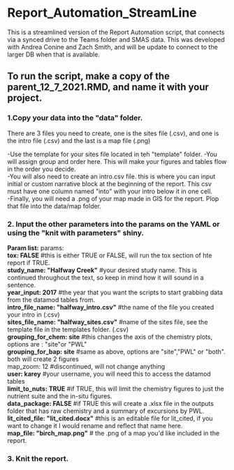 # Report_Automation_StreamLine
This is a streamlined version of the Report Automation script, that connects via a synced drive to the Teams folder and SMAS data. This was developed with Andrea Conine and Zach Smith, and will be update to connect to the larger DB when that is available.

## To run the script, make a copy of the parent_12_7_2021.RMD, and name it with your project.

### 1.Copy your data into the "data" folder.  

There are 3 files you need to create, one is the sites file (.csv), and one is the intro file (.csv) and the last is a map file (.png)
 

 -Use the template for your sites file located in teh "template" folder. 
 -You will assign group and order here. This will make your figures and tables flow in the order you decide.  
 -You will also need to create an intro.csv file. this is where you can input initial or custom narrative block at the beginning of the report. This csv must have one column named "into" with your intro below it in one cell.  
 -Finally, you will need a .png of your map made in GIS for the report. Plop that file into the data/map folder.   
### 2. Input the other parameters into the params on the YAML or using the "knit with parameters" shiny.

**Param list:**
params:  
    **tox: FALSE**  #this is either TRUE or FALSE, will run the tox section of hte report if TRUE.  
    **study_name: "Halfway Creek"** #your desired study name. This is continued throughout the text, so keep in mind how it will sound in a sentence.  
    **year_input: 2017** #the year that you want the scripts to start grabbing data from the datamod tables from.  
    **intro_file_name: "halfway_intro.csv"** #the name of the file you created your intro in (.csv)  
    **sites_file_name: "halfway_sites.csv"** #name of the sites file, see the template file in the templates folder. (.csv)  
    **grouping_for_chem: site** #this changes the axis of the chemistry plots, options are : "site"or "PWL"  
    **grouping_for_bap: site** #same as above, options are "site","PWL" or "both". both will create 2 figures  
    map_zoom: 12 #discontinued, will not change anything  
    **user: karey** #your username, you will need this to access the datamod tables  
    **limit_to_nuts: TRUE** #if TRUE, this will limit the chemistry figures to just the nutrient suite and the in-situ figures.  
    **data_package: FALSE**  #if TRUE this will create a .xlsx file in the outputs folder that has raw chemistry and a summary of excursions by PWL.  
    **lit_cited_file: "lit_cited.docx"** #this is an editable file for lit_cited, if you want to change it I would rename and reflect that name here.  
    **map_file: "birch_map.png"** # the .png of a map you'd like included in the report.  
     

### 3. Knit the report.

